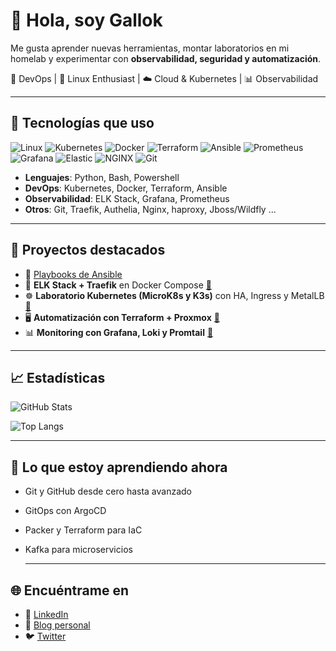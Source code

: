 # 👋 Hola, soy Gallok

Me gusta aprender nuevas herramientas, montar laboratorios en mi homelab y experimentar con **observabilidad, seguridad y automatización**.

🚀 DevOps | 🐧 Linux Enthusiast | ☁️ Cloud & Kubernetes | 📊 Observabilidad

---

## 🔧 Tecnologías que uso
![Linux](https://img.shields.io/badge/Linux-FCC624?style=flat&logo=linux&logoColor=black)
![Kubernetes](https://img.shields.io/badge/Kubernetes-326CE5?style=flat&logo=kubernetes&logoColor=white)
![Docker](https://img.shields.io/badge/Docker-2496ED?style=flat&logo=docker&logoColor=white)
![Terraform](https://img.shields.io/badge/Terraform-623CE4?style=flat&logo=terraform&logoColor=white)
![Ansible](https://img.shields.io/badge/Ansible-EE0000?style=flat&logo=ansible&logoColor=white)
![Prometheus](https://img.shields.io/badge/Prometheus-E6522C?style=flat&logo=prometheus&logoColor=white)
![Grafana](https://img.shields.io/badge/Grafana-F46800?style=flat&logo=grafana&logoColor=white)
![Elastic](https://img.shields.io/badge/Elastic-005571?style=flat&logo=elastic&logoColor=white)
![NGINX](https://img.shields.io/badge/Nginx-009639?style=flat&logo=nginx&logoColor=white)
![Git](https://img.shields.io/badge/Git-F05032?style=flat&logo=git&logoColor=white)

- **Lenguajes**: Python, Bash, Powershell
- **DevOps**: Kubernetes, Docker, Terraform, Ansible
- **Observabilidad**: ELK Stack, Grafana, Prometheus
- **Otros**: Git, Traefik, Authelia, Nginx, haproxy, Jboss/Wildfly ...

---

## 📌 Proyectos destacados
- 🔹 [Playbooks de Ansible](https://github.com/...)
- 🐳 **ELK Stack + Traefik** en Docker Compose [🔗](https://github.com/...)  
- ☸️ **Laboratorio Kubernetes (MicroK8s y K3s)** con HA, Ingress y MetalLB [🔗](https://github.com/...)  
- 🖥️ **Automatización con Terraform + Proxmox** [🔗](https://github.com/...)  
- 📊 **Monitoring con Grafana, Loki y Promtail** [🔗](https://github.com/...)
  
---

## 📈 Estadísticas
![GitHub Stats](https://github-readme-stats.vercel.app/api?username=gallok&show_icons=true&theme=radical)

![Top Langs](https://github-readme-stats.vercel.app/api/top-langs/?username=gallok&layout=compact&theme=radical)

---

## 🌱 Lo que estoy aprendiendo ahora
- Git y GitHub desde cero hasta avanzado  
- GitOps con ArgoCD  
- Packer y Terraform para IaC  
- Kafka para microservicios
  
  ---
## 🌐 Encuéntrame en
- 💼 [LinkedIn](https://www.linkedin.com/in/josé-riquelme-ruiz/)  
- 📝 [Blog personal](https://tusitio.com)  
- 🐦 [Twitter](https://twitter.com/Galliko)

